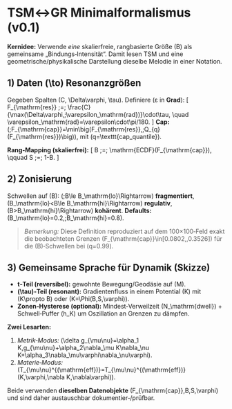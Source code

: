 # TSM↔GR Minimalformalismus (v0.1)


**Kernidee:** Verwende *eine* skalierfreie, rangbasierte Größe \(B\) als gemeinsame „Bindungs‑Intensität“.
Damit lesen TSM und eine geometrische/physikalische Darstellung dieselbe Melodie in einer Notation.


## 1) Daten \(\to\) Resonanzgrößen
Gegeben Spalten \(C, \Delta\varphi, \tau\). Definiere (ε in **Grad**):
\[
F_{\mathrm{res}} \;=\; \frac{C}{\max(\Delta\varphi,\;\varepsilon_\mathrm{rad})}\cdot\tau, \quad
\varepsilon_\mathrm{rad}=\varepsilon\cdot\pi/180.
\]
**Cap:** \(\;F_{\mathrm{cap}}=\min\big(F_{\mathrm{res}},\;Q_{q}(F_{\mathrm{res}})\big)\), mit \(q=\texttt{cap\_quantile}\).


**Rang‑Mapping (skalierfrei):**
\[
B \;=\; \mathrm{ECDF}(F_{\mathrm{cap}}), \qquad S \;=\; 1-B.
\]


## 2) Zonisierung
Schwellen auf \(B\):
\(\;B\le B_\mathrm{lo}\Rightarrow\) **fragmentiert**,
\(B_\mathrm{lo}<B\le B_\mathrm{hi}\Rightarrow\) **regulativ**,
\(B>B_\mathrm{hi}\Rightarrow\) **kohärent**.
**Defaults:** \(B_\mathrm{lo}=0.2,\;B_\mathrm{hi}=0.8\).


> *Bemerkung:* Diese Definition reproduziert auf dem 100×100‑Feld exakt die beobachteten Grenzen \(F_{\mathrm{cap}}\in[0.0802,\,0.3526]\) für die \(B\)‑Schwellen bei \(q=0.99\).


## 3) Gemeinsame Sprache für Dynamik (Skizze)
- **t‑Teil (reversibel):** gewohnte Bewegung/Geodäsie auf \(M\).
- **\(\tau\)‑Teil (resonant):** Gradientenfluss in einem Potential \(K\) mit \(K\propto B\) oder \(K=\Phi(B,S,\varphi)\).
- **Zonen‑Hysterese (optional):** Mindest‑Verweilzeit \(N_\mathrm{dwell}\) + Schwell‑Puffer \(h_K\) um Oszillation an Grenzen zu dämpfen.


**Zwei Lesarten:**
1. *Metrik‑Modus:* \(\delta g_{\mu\nu}=\alpha_1 K\,g_{\mu\nu}+\alpha_2\nabla_\mu K\nabla_\nu K+\alpha_3\nabla_\mu\varphi\nabla_\nu\varphi\).
2. *Materie‑Modus:* \(T_{\mu\nu}^{(\mathrm{eff})}=T_{\mu\nu}^{(\mathrm{eff})}(K,\varphi,\nabla K,\nabla\varphi)\).


Beide verwenden **dieselben Datenobjekte** \(F_{\mathrm{cap}},B,S,\varphi\) und sind daher austauschbar dokumentier‑/prüfbar.